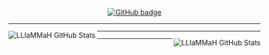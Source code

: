 <div>
<p align="center">
  <a href="https://github.com/alenjojo?tab=followers">
    <img src="https://img.shields.io/github/followers/LLIaMMaH?label=Followers&logo=GitHub&style=for-the-badge" alt="GitHub badge" />
  </a>
</p>
</div>

<div>
<p align="center">
<hr />  
</p>
</div>

<div>
<p align="center">
<img align="left" alt="LLIaMMaH GitHub Stats" src="https://github-readme-stats.vercel.app/api?username=LLIaMMaH&show_icons=true&theme=radical&hide=stars&line_height=45" />
</p>
</div>

<div>
<p align="center">
<hr />  
</p>
</div>

<div>
<p align="center">
<img align="right" alt="LLIaMMaH GitHub Stats" src="https://github-readme-stats.vercel.app/api/top-langs/?username=LLIaMMaH&count_private=true&line_height=52" />
</p>
</div>

<div>
<p align="center">
<hr />  
</p>
</div>
